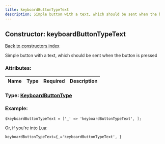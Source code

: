 ```yaml
---
title: keyboardButtonTypeText
description: Simple button with a text, which should be sent when the button is pressed
---
```

## Constructor: keyboardButtonTypeText  
[Back to constructors index](index.md)



Simple button with a text, which should be sent when the button is pressed

### Attributes:

| Name     |    Type       | Required | Description |
|----------|:-------------:|:--------:|------------:|



### Type: [KeyboardButtonType](../types/KeyboardButtonType.md)


### Example:

```
$keyboardButtonTypeText = ['_' => 'keyboardButtonTypeText', ];
```  

Or, if you're into Lua:  


```
keyboardButtonTypeText={_='keyboardButtonTypeText', }

```


